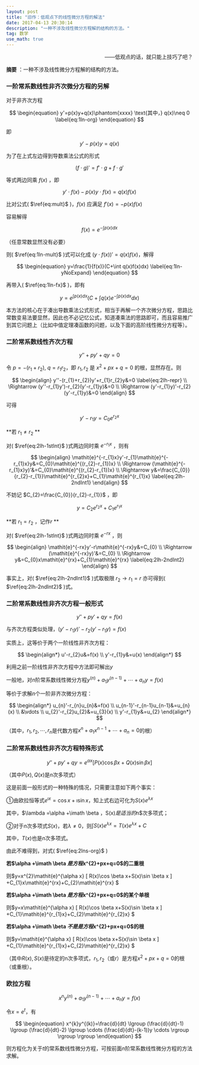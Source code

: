 ```yaml
---
layout: post
title: "旧作：低观点下的线性微分方程的解法"
date: 2017-04-13 20:30:14
description: "一种不涉及线性微分方程解的结构的方法。"
tag: 数学
use_math: true
---
```


<p style="text-align:right">——低观点的话，就只能上技巧了吧？</p>


**摘要** ：一种不涉及线性微分方程解的结构的方法。

### 一阶常系数线性非齐次微分方程的另解

对于非齐次方程

$$
\begin{equation}
	y'=p(x)y+q(x)\phantom{xxxx} \text{其中，} q(x)\neq 0 \label{eq:1ln-org}
\end{equation}
$$

即

$$
\begin{equation}
	y'-p(x)y=q(x) \label{eq:1ln-mov}
\end{equation}
$$

为了在上式左边得到导数乘法公式的形式 

$$
\begin{equation}
	(f\cdot g)'=f'\cdot g+f\cdot g' \label{eq:mult}
\end{equation}
$$

等式两边同乘 $f(x)$ ，即

$$
\begin{equation}
	y'\cdot f(x)-p(x)y\cdot f(x)=q(x)f(x) \label{eq:1ln-mult}
\end{equation}
$$

比对公式( $\ref{eq:mult}$ )，$f(x)$ 应满足 $f'(x)=-p(x)f(x)$

容易解得

$$
\begin{equation}
	f(x)=\mathit{e}^{-\int p(x)dx} \label{eq:1ln-fx}
\end{equation}
$$

（任意常数显然没有必要）

则( $\ref{eq:1ln-mult}$ )式可以化成 $(y\cdot f(x))'=q(x)f(x)$，解得

$$
\begin{equation}
	y=\frac{1}{f(x)}(C+\int q(x)f(x)dx) \label{eq:1ln-yNoExpand}
\end{equation}
$$

再带入( $\ref{eq:1ln-fx}$ )，即有

$$
\begin{equation}
	y=\mathit{e}^{\int p(x)dx}(C+\int q(x)\mathit{e}^{-\int p(x)dx}dx) \label{eq:1ln-result}
\end{equation}
$$

本方法的核心在于凑出导数乘法公式形式，相当于再解一个齐次微分方程，思路比常数变易法要显然，因此也不必记忆公式，知道凑乘法的思路即可，而且容易推广到其它问题上（比如中值定理凑函数的问题，以及下面的高阶线性微分方程等）。

### 二阶常系数线性齐次方程

$$
\begin{equation}
	y''+py'+qy=0
\end{equation}
$$

令 $p=-(r_{1}+r_{2})$, $q=r_{1}r_{2}$，即 $r_{1}, r_{2}$ 是 $x^{2}+px+q=0$ 的根，显然存在。则

$$
\begin{align}
	  y''-(r_{1}+r_{2})y'+r_{1}r_{2}y&=0 \label{eq:2lh-repr} \\
	\Rightarrow (y''-r_{1}y')-r_{2}(y'-r_{1}y)&=0 \\
	\Rightarrow (y'-r_{1}y)'-r_{2}(y'-r_{1}y)&=0
\end{align}
$$

可得

$$
\begin{equation}
	y'-r_{1}y=C_{0}\mathit{e}^{r_{2}x} \label{eq:2lh-1stInt}
\end{equation}
$$

**若 $r_{1}\neq r_{2}$ **

对( $\ref{eq:2lh-1stInt}$ )式两边同时乘 $\mathit{e}^{-r_{1}x}$ ，则有

$$
\begin{align}
	\mathit{e}^{-r_{1}x}y'-r_{1}\mathit{e}^{-r_{1}x}y&=C_{0}\mathit{e}^{(r_{2}-r_{1})x} \\
	\Rightarrow (\mathit{e}^{-r_{1}x}y)'&=C_{0}\mathit{e}^{(r_{2}-r_{1})x} \\
	\Rightarrow y&=\frac{C_{0}}{r_{2}-r_{1}}\mathit{e}^{r_{2}x}+C_{1}\mathit{e}^{r_{1}x} \label{eq:2lh-2ndInt1}
\end{align}
$$

不妨记 $C_{2}=\frac{C_{0}}{r_{2}-r_{1}}$ ，即

$$
\begin{equation}
	y=C_{2}\mathit{e}^{r_{2}x}+C_{1}\mathit{e}^{r_{1}x} \label{eq:2lh-result1}
\end{equation}
$$

**若 $r_{1}=r_{2}$ ，记作$r$ **

对( $\ref{eq:2lh-1stInt}$ )式两边同时乘 $\mathit{e}^{-rx}$ ，则

$$
\begin{align}
	\mathit{e}^{-rx}y'-r\mathit{e}^{-rx}y&=C_{0} \\
	\Rightarrow (\mathit{e}^{-rx}y)'&=C_{0} \\
	\Rightarrow y&=C_{0}x\mathit{e}^{rx}+C_{1}\mathit{e}^{rx} \label{eq:2lh-2ndInt2}
\end{align}
$$

事实上，对( $\ref{eq:2lh-2ndInt1}$ )式取极限 $r_{2}\rightarrow r_{1}=r$ 亦可得到( $\ref{eq:2lh-2ndInt2}$ )式。

### 二阶常系数线性非齐次方程一般形式

$$
\begin{equation}
	y''+py'+qy=f(x)
\end{equation}
$$

与齐次方程类似处理，$(y'-r_{1}y)'-r_{2}(y'-r_{1}y)=f(x)$ 

实质上，这等价于两个一阶线性非齐次方程：

$$
\begin{align*}
	u'-r_{2}u&=f(x) \\
	y'-r_{1}y&=u(x)
\end{align*}
$$

利用之前一阶线性非齐次方程中方法即可解出$y$ 

一般地，对$n$阶常系数线性微分方程$y^{(n)}+a_{1}y^{(n-1)}+\cdots +a_{n}y=f(x)$ 

等价于求解$n$个一阶非齐次微分方程：

$$
\begin{align*}
	u_{n}'-r_{n}u_{n}&=f(x) \\
	u_{n-1}'-r_{n-1}u_{n-1}&=u_{n}(x) \\
	&\vdots \\
	u_{2}'-r_{2}u_{2}&=u_{3}(x) \\
	y'-r_{1}y&=u_{2}
\end{align*}
$$

（其中，$r_{1},r_{2},\cdots ,r_{n}$是代数方程$x^{n}+a_{1}x^{n-1}+\cdots +a_{n}=0$的根）

### 二阶常系数线性非齐次方程特殊形式

$$
\begin{equation}
y''+py'+qy=\mathit{e}^{\alpha x} [ P(x)\cos \beta x+Q(x)\sin \beta x ] \label{eq:2lns-org}
\end{equation}
$$

（其中$P(x),Q(x)$是$n$次多项式）

这是前面一般形式的一种特殊的情况，只需要注意如下两个事实：

①由欧拉恒等式$\mathit{e}^{\imath x}=\cos x+\imath \sin x$，知上式右边可化为$S(x)\mathit{e}^{\lambda x}$ 

其中，$\lambda =\alpha +\imath \beta $，$S(x)$是适当的$n$次多项式； 

②对于$n$次多项式$S(x)$，若$\lambda \neq 0$，则$\int S(x)\mathit{e}^{\lambda x}=T(x)\mathit{e}^{\lambda x}+C$ 

其中，$T(x)$也是$n$次多项式。

由此不难得到，对式( $\ref{eq:2lns-org}$ )

**若$\alpha +\imath \beta $是方程$x^{2}+px+q=0$的二重根**

则$y=x^{2}\mathit{e}^{\alpha x} [ R(x)\cos \beta x+S(x)\sin \beta x ] +C_{1}x\mathit{e}^{rx}+C_{2}\mathit{e}^{rx} $

**若$\alpha +\imath \beta $是方程$x^{2}+px+q=0$的某个单根**

则$y=x\mathit{e}^{\alpha x} [ R(x)\cos \beta x+S(x)\sin \beta x ] +C_{1}\mathit{e}^{r_{1}x}+C_{2}\mathit{e}^{r_{2}x} $

**若$\alpha +\imath \beta $不是是方程$x^{2}+px+q=0$的根**

则$y=\mathit{e}^{\alpha x} [ R(x)\cos \beta x+S(x)\sin \beta x ] +C_{1}\mathit{e}^{r_{1}x}+C_{2}\mathit{e}^{r_{2}x} $ 

（其中$R(x),S(x)$是待定的n次多项式，$r_{1},r_{2}$（或$r$）是方程$x^{2}+px+q=0$的根（或重根）。

### 欧拉方程

$$
\begin{equation}
	x^{n}y^{(n)}+a_{1}y^{(n-1)}+\cdots +a_{n}y=f(x)
\end{equation}
$$

令$x=\mathit{e}^{t}$，有

$$
\begin{equation}
	x^{k}y^{(k)}=\frac{d}{dt} \lgroup (\frac{d}{dt}-1) \lgroup (\frac{d}{dt}-2) \lgroup \cdots (\frac{d}{dt}-(k-1))y \cdots \rgroup \rgroup \rgroup
\end{equation}
$$

则方程化为关于$t$的常系数线性微分方程，可按前面$n$阶常系数线性微分方程的方法求解。

